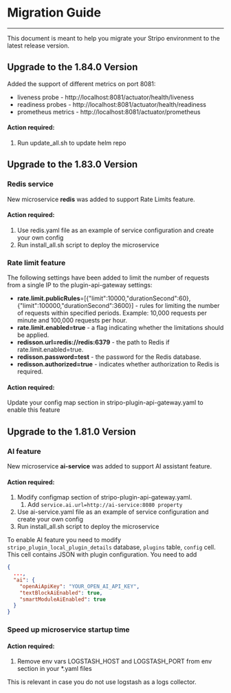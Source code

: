 # Migration Guide
***
This document is meant to help you migrate your Stripo environment to the latest release version.

## Upgrade to the 1.84.0 Version
Added the support of different metrics on port 8081:
* liveness probe - http://localhost:8081/actuator/health/liveness
* readiness probes - http://localhost:8081/actuator/health/readiness
* prometheus metrics - http://localhost:8081/actuator/prometheus

#### Action required:
1. Run update_all.sh to update helm repo


## Upgrade to the 1.83.0 Version

### Redis service
New microservice **redis** was added to support Rate Limits feature.

#### Action required:
1. Use redis.yaml file as an example of service configuration and create your own config
2. Run install_all.sh script to deploy the microservice

### Rate limit feature
The following settings have been added to limit the number of requests from a single IP to the plugin-api-gateway settings:

* **rate.limit.publicRules**=[{"limit":10000,"durationSecond":60},{"limit":100000,"durationSecond":3600}] - rules for limiting the number of requests within specified periods. Example: 10,000 requests per minute and 100,000 requests per hour.
* **rate.limit.enabled=true** - a flag indicating whether the limitations should be applied.
* **redisson.url=redis://redis:6379** - the path to Redis if rate.limit.enabled=true.
* **redisson.password=test** - the password for the Redis database.
* **redisson.authorized=true** - indicates whether authorization to Redis is required.

#### Action required:
Update your config map section in stripo-plugin-api-gateway.yaml to enable this feature


## Upgrade to the 1.81.0 Version

### AI feature
New microservice **ai-service** was added to support AI assistant feature.

#### Action required:
1. Modify configmap section of stripo-plugin-api-gateway.yaml. 
   1. Add `service.ai.url=http://ai-service:8080 property`
1. Use ai-service.yaml file as an example of service configuration and create your own config
1. Run install_all.sh script to deploy the microservice

To enable AI feature you need to modify `stripo_plugin_local_plugin_details` database, `plugins` table, `config` cell. 
This cell contains JSON with plugin configuration. 
You need to add
```json
{
  ...,
  "ai": {
    "openAiApiKey": "YOUR_OPEN_AI_API_KEY",
    "textBlockAiEnabled": true,
    "smartModuleAiEnabled": true
  }
}
```


### Speed up microservice startup time
#### Action required:
1. Remove env vars LOGSTASH_HOST and LOGSTASH_PORT from env section in your *.yaml files

This is relevant in case you do not use logstash as a logs collector.

